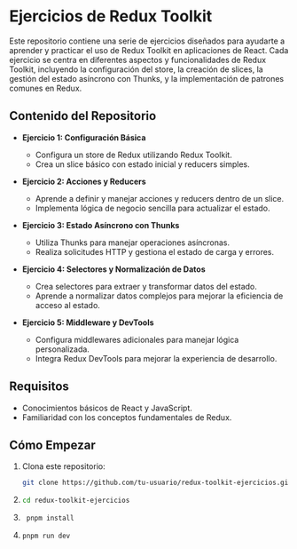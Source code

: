 # Ejercicios de Redux Toolkit

Este repositorio contiene una serie de ejercicios diseñados para ayudarte a aprender y practicar el uso de Redux Toolkit en aplicaciones de React. Cada ejercicio se centra en diferentes aspectos y funcionalidades de Redux Toolkit, incluyendo la configuración del store, la creación de slices, la gestión del estado asíncrono con Thunks, y la implementación de patrones comunes en Redux.

## Contenido del Repositorio

- **Ejercicio 1: Configuración Básica**
  - Configura un store de Redux utilizando Redux Toolkit.
  - Crea un slice básico con estado inicial y reducers simples.

- **Ejercicio 2: Acciones y Reducers**
  - Aprende a definir y manejar acciones y reducers dentro de un slice.
  - Implementa lógica de negocio sencilla para actualizar el estado.

- **Ejercicio 3: Estado Asíncrono con Thunks**
  - Utiliza Thunks para manejar operaciones asíncronas.
  - Realiza solicitudes HTTP y gestiona el estado de carga y errores.

- **Ejercicio 4: Selectores y Normalización de Datos**
  - Crea selectores para extraer y transformar datos del estado.
  - Aprende a normalizar datos complejos para mejorar la eficiencia de acceso al estado.

- **Ejercicio 5: Middleware y DevTools**
  - Configura middlewares adicionales para manejar lógica personalizada.
  - Integra Redux DevTools para mejorar la experiencia de desarrollo.

## Requisitos

- Conocimientos básicos de React y JavaScript.
- Familiaridad con los conceptos fundamentales de Redux.

## Cómo Empezar

1. Clona este repositorio:
   ```sh
   git clone https://github.com/tu-usuario/redux-toolkit-ejercicios.git

2. ```sh 
   cd redux-toolkit-ejercicios

3. ```sh
    pnpm install

4. ```sh
   pnpm run dev

